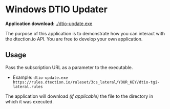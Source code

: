 # Windows DTIO Updater

**Application download:** [./dtio-update.exe](https://raw.githubusercontent.com/3CORESec/dtio-kb/master/client/windows/dtio-update.exe)

The purpose of this application is to demonstrate how you can interact with the dtection.io API. You are free to develop your own application.

## Usage

Pass the subscription URL as a parameter to the executable. 

* Example: `dtio-update.exe https://rules.dtection.io/ruleset/3cs_lateral/YOUR_KEY/dtio-tgi-lateral.rules`

The application will download *(if applicable)* the file to the directory in which it was executed. 
